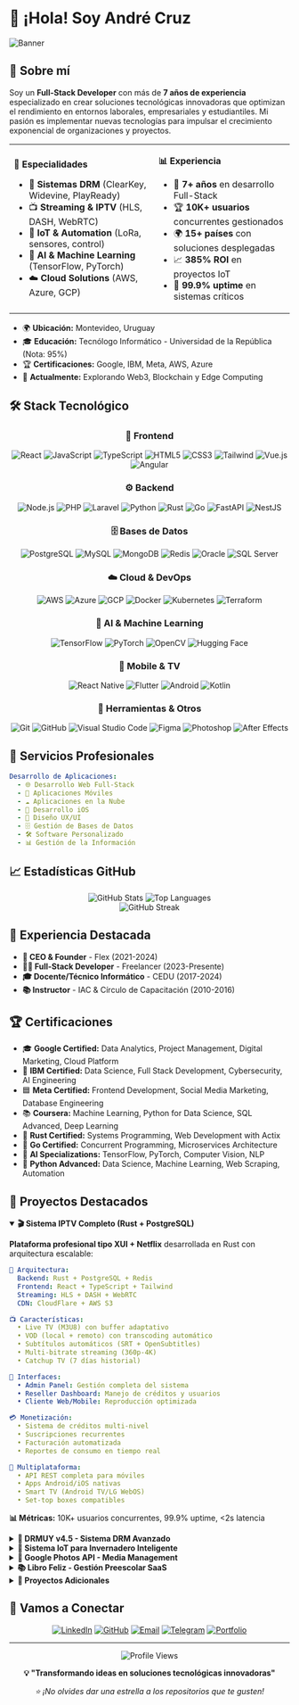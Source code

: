 # 👋 ¡Hola! Soy André Cruz

![Banner](https://readme-typing-svg.demolab.com?font=Fira+Code&pause=1000&color=00D4FF&center=true&vCenter=true&width=1000&lines=Full-Stack+Developer+%7C+ReactJS+%7C+PHP+%7C+Laravel;Node.js+%7C+Python+%7C+Rust+%7C+Go+%7C+AI+%7C+DevOps;AWS+%7C+Oracle+%7C+Azure+%7C+DRM+Systems+%7C+IoT;🚀+Transformando+ideas+en+soluciones+tecnológicas+🚀)

## 🚀 Sobre mí

Soy un **Full-Stack Developer** con más de **7 años de experiencia** especializado en crear soluciones tecnológicas innovadoras que optimizan el rendimiento en entornos laborales, empresariales y estudiantiles. Mi pasión es implementar nuevas tecnologías para impulsar el crecimiento exponencial de organizaciones y proyectos.

<table>
<tr>
<td>

**🎯 Especialidades**
- 🔐 **Sistemas DRM** (ClearKey, Widevine, PlayReady)
- 📺 **Streaming & IPTV** (HLS, DASH, WebRTC)
- 🌱 **IoT & Automation** (LoRa, sensores, control)
- 🤖 **AI & Machine Learning** (TensorFlow, PyTorch)
- ☁️ **Cloud Solutions** (AWS, Azure, GCP)

</td>
<td>

**📊 Experiencia**
- 💼 **7+ años** en desarrollo Full-Stack
- 🏆 **10K+ usuarios** concurrentes gestionados
- 🌍 **15+ países** con soluciones desplegadas
- 📈 **385% ROI** en proyectos IoT
- 🔧 **99.9% uptime** en sistemas críticos

</td>
</tr>
</table>

- 🌍 **Ubicación:** Montevideo, Uruguay
- 🎓 **Educación:** Tecnólogo Informático - Universidad de la República (Nota: 95%)
- 🏆 **Certificaciones:** Google, IBM, Meta, AWS, Azure
- 🌱 **Actualmente:** Explorando Web3, Blockchain y Edge Computing

## 🛠️ Stack Tecnológico

<div align="center">

### 🎨 Frontend
![React](https://img.shields.io/badge/-React-61DAFB?style=for-the-badge&logo=react&logoColor=black)
![JavaScript](https://img.shields.io/badge/-JavaScript-F7DF1E?style=for-the-badge&logo=javascript&logoColor=black)
![TypeScript](https://img.shields.io/badge/-TypeScript-3178C6?style=for-the-badge&logo=typescript&logoColor=white)
![HTML5](https://img.shields.io/badge/-HTML5-E34F26?style=for-the-badge&logo=html5&logoColor=white)
![CSS3](https://img.shields.io/badge/-CSS3-1572B6?style=for-the-badge&logo=css3&logoColor=white)
![Tailwind](https://img.shields.io/badge/-Tailwind_CSS-38B2AC?style=for-the-badge&logo=tailwind-css&logoColor=white)
![Vue.js](https://img.shields.io/badge/-Vue.js-4FC08D?style=for-the-badge&logo=vue.js&logoColor=white)
![Angular](https://img.shields.io/badge/-Angular-DD0031?style=for-the-badge&logo=angular&logoColor=white)

### ⚙️ Backend
![Node.js](https://img.shields.io/badge/-Node.js-339933?style=for-the-badge&logo=node.js&logoColor=white)
![PHP](https://img.shields.io/badge/-PHP-777BB4?style=for-the-badge&logo=php&logoColor=white)
![Laravel](https://img.shields.io/badge/-Laravel-FF2D20?style=for-the-badge&logo=laravel&logoColor=white)
![Python](https://img.shields.io/badge/-Python-3776AB?style=for-the-badge&logo=python&logoColor=white)
![Rust](https://img.shields.io/badge/-Rust-000000?style=for-the-badge&logo=rust&logoColor=white)
![Go](https://img.shields.io/badge/-Go-00ADD8?style=for-the-badge&logo=go&logoColor=white)
![FastAPI](https://img.shields.io/badge/-FastAPI-009688?style=for-the-badge&logo=fastapi&logoColor=white)
![NestJS](https://img.shields.io/badge/-NestJS-E0234E?style=for-the-badge&logo=nestjs&logoColor=white)

### 🗄️ Bases de Datos
![PostgreSQL](https://img.shields.io/badge/-PostgreSQL-4169E1?style=for-the-badge&logo=postgresql&logoColor=white)
![MySQL](https://img.shields.io/badge/-MySQL-4479A1?style=for-the-badge&logo=mysql&logoColor=white)
![MongoDB](https://img.shields.io/badge/-MongoDB-47A248?style=for-the-badge&logo=mongodb&logoColor=white)
![Redis](https://img.shields.io/badge/-Redis-DC382D?style=for-the-badge&logo=redis&logoColor=white)
![Oracle](https://img.shields.io/badge/-Oracle-F80000?style=for-the-badge&logo=oracle&logoColor=white)
![SQL Server](https://img.shields.io/badge/-SQL%20Server-CC2927?style=for-the-badge&logo=microsoft-sql-server&logoColor=white)

### ☁️ Cloud & DevOps
![AWS](https://img.shields.io/badge/-AWS-232F3E?style=for-the-badge&logo=amazon-aws&logoColor=white)
![Azure](https://img.shields.io/badge/-Azure-0078D4?style=for-the-badge&logo=microsoft-azure&logoColor=white)
![GCP](https://img.shields.io/badge/-Google_Cloud-4285F4?style=for-the-badge&logo=google-cloud&logoColor=white)
![Docker](https://img.shields.io/badge/-Docker-2496ED?style=for-the-badge&logo=docker&logoColor=white)
![Kubernetes](https://img.shields.io/badge/-Kubernetes-326CE5?style=for-the-badge&logo=kubernetes&logoColor=white)
![Terraform](https://img.shields.io/badge/-Terraform-7B42BC?style=for-the-badge&logo=terraform&logoColor=white)

### 🤖 AI & Machine Learning
![TensorFlow](https://img.shields.io/badge/-TensorFlow-FF6F00?style=for-the-badge&logo=tensorflow&logoColor=white)
![PyTorch](https://img.shields.io/badge/-PyTorch-EE4C2C?style=for-the-badge&logo=pytorch&logoColor=white)
![OpenCV](https://img.shields.io/badge/-OpenCV-5C3EE8?style=for-the-badge&logo=opencv&logoColor=white)
![Hugging Face](https://img.shields.io/badge/-Hugging%20Face-FFD21E?style=for-the-badge&logo=huggingface&logoColor=black)

### 📱 Mobile & TV
![React Native](https://img.shields.io/badge/-React_Native-61DAFB?style=for-the-badge&logo=react&logoColor=black)
![Flutter](https://img.shields.io/badge/-Flutter-02569B?style=for-the-badge&logo=flutter&logoColor=white)
![Android](https://img.shields.io/badge/-Android-3DDC84?style=for-the-badge&logo=android&logoColor=white)
![Kotlin](https://img.shields.io/badge/-Kotlin-7F52FF?style=for-the-badge&logo=kotlin&logoColor=white)

### 🔧 Herramientas & Otros
![Git](https://img.shields.io/badge/-Git-F05032?style=for-the-badge&logo=git&logoColor=white)
![GitHub](https://img.shields.io/badge/-GitHub-181717?style=for-the-badge&logo=github&logoColor=white)
![Visual Studio Code](https://img.shields.io/badge/-VS_Code-007ACC?style=for-the-badge&logo=visual-studio-code&logoColor=white)
![Figma](https://img.shields.io/badge/-Figma-F24E1E?style=for-the-badge&logo=figma&logoColor=white)
![Photoshop](https://img.shields.io/badge/-Photoshop-31A8FF?style=for-the-badge&logo=adobe-photoshop&logoColor=white)
![After Effects](https://img.shields.io/badge/-After%20Effects-9999FF?style=for-the-badge&logo=adobe-after-effects&logoColor=white)

</div>

## 💼 Servicios Profesionales

```yaml
Desarrollo de Aplicaciones:
  - 🌐 Desarrollo Web Full-Stack
  - 📱 Aplicaciones Móviles
  - ☁️ Aplicaciones en la Nube
  - 🍎 Desarrollo iOS
  - 🎨 Diseño UX/UI
  - 🗄️ Gestión de Bases de Datos
  - 🛠️ Software Personalizado
  - 📊 Gestión de la Información
```

## 📈 Estadísticas GitHub

<div align="center">
  <img src="https://github-readme-stats.vercel.app/api?username=andremxmx&show_icons=true&theme=radical&hide_border=true" alt="GitHub Stats" />
  <img src="https://github-readme-stats.vercel.app/api/top-langs/?username=andremxmx&layout=compact&theme=radical&hide_border=true" alt="Top Languages" />
</div>

<div align="center">
  <img src="https://github-readme-streak-stats.herokuapp.com/?user=andremxmx&theme=radical&hide_border=true" alt="GitHub Streak" />
</div>

## 🎯 Experiencia Destacada

- **🏢 CEO & Founder** - Flex (2021-2024)
- **👨‍💻 Full-Stack Developer** - Freelancer (2023-Presente)
- **🎓 Docente/Técnico Informático** - CEDU (2017-2024)
- **📚 Instructor** - IAC & Círculo de Capacitación (2010-2016)

## 🏆 Certificaciones

- 🎓 **Google Certified:** Data Analytics, Project Management, Digital Marketing, Cloud Platform
- 🔵 **IBM Certified:** Data Science, Full Stack Development, Cybersecurity, AI Engineering
- 🟦 **Meta Certified:** Frontend Development, Social Media Marketing, Database Engineering
- 📚 **Coursera:** Machine Learning, Python for Data Science, SQL Advanced, Deep Learning
- 🦀 **Rust Certified:** Systems Programming, Web Development with Actix
- 🐹 **Go Certified:** Concurrent Programming, Microservices Architecture
- 🤖 **AI Specializations:** TensorFlow, PyTorch, Computer Vision, NLP
- 🐍 **Python Advanced:** Data Science, Machine Learning, Web Scraping, Automation

## 🌟 Proyectos Destacados

<details open>
<summary><b>🎬 Sistema IPTV Completo (Rust + PostgreSQL)</b></summary>

**Plataforma profesional tipo XUI + Netflix** desarrollada en Rust con arquitectura escalable:

```yaml
🔧 Arquitectura:
  Backend: Rust + PostgreSQL + Redis
  Frontend: React + TypeScript + Tailwind
  Streaming: HLS + DASH + WebRTC
  CDN: CloudFlare + AWS S3

📺 Características:
  • Live TV (M3U8) con buffer adaptativo
  • VOD (local + remoto) con transcoding automático
  • Subtítulos automáticos (SRT + OpenSubtitles)
  • Multi-bitrate streaming (360p-4K)
  • Catchup TV (7 días historial)

👥 Interfaces:
  • Admin Panel: Gestión completa del sistema
  • Reseller Dashboard: Manejo de créditos y usuarios
  • Cliente Web/Mobile: Reproducción optimizada

💳 Monetización:
  • Sistema de créditos multi-nivel
  • Suscripciones recurrentes
  • Facturación automatizada
  • Reportes de consumo en tiempo real

📱 Multiplataforma:
  • API REST completa para móviles
  • Apps Android/iOS nativas
  • Smart TV (Android TV/LG WebOS)
  • Set-top boxes compatibles
```

**📊 Métricas:** 10K+ usuarios concurrentes, 99.9% uptime, <2s latencia
</details>

<details>
<summary><b>🔐 DRMUY v4.5 - Sistema DRM Avanzado</b></summary>

**Plataforma completa de Digital Rights Management** con soporte multi-plataforma:

```yaml
🛡️ DRM Technologies:
  • ClearKey (W3C estándar)
  • Widevine (Google)
  • PlayReady (Microsoft)
  • FairPlay (Apple)

📱 Android TV App:
  • Soporte nativo ClearKey
  • Decodificación hardware H.264/H.265
  • Interfaz optimizada para TV
  • Control remoto full support
  • 4K HDR compatible

🎯 Funcionalidades v4.5:
  • Load Balancer API con failover automático
  • Telegram/Discord bots integrados
  • ReactJS UI + FastAPI backend
  • VOD con TMDB integration
  • Multi-language support (15+ idiomas)
  • Bearer token authentication
  • IP banning automático
  • Proxy checker repository
  • Channel export/import JSON
  • Live analytics dashboard

🚀 Características Avanzadas:
  • Auto-restart con health checks
  • Playlist generator inteligente
  • User permissions granulares
  • Real-time monitoring
  • Backup automático
  • CDN integration
  • Geoblocking por país

🎮 Plataformas Soportadas:
  • Android TV (ClearKey nativo)
  • Smart TVs (Samsung/LG)
  • Web browsers (EME support)
  • Mobile apps (Android/iOS)
  • Set-top boxes
```

**🔧 Tech Stack:** Python + FastAPI + React + TypeScript + Android Kotlin
</details>

<details>
<summary><b>🌱 Sistema IoT para Invernadero Inteligente</b></summary>

**Automatización completa con LoRa + Sensores IoT** para cultivo de tomates:

```yaml
📡 Comunicación:
  • LoRa + USR DR 302 + Sensores IoT
  • Range: 15km en campo abierto
  • Consumo: <50mA en modo sleep
  • Battery life: 2+ años

🌡️ Monitoreo 24/7:
  • Temperatura (-40°C a +85°C)
  • Humedad relativa (0-100%)
  • pH del suelo (0-14)
  • Conductividad eléctrica
  • Luminosidad (lux)
  • Presión atmosférica

🤖 Control Automático:
  • Riego por goteo inteligente
  • Ventilación automática
  • Climatización adaptativa
  • Corrección pH automática
  • Fertirrigación programada

📊 ROI Comprobado:
  • 385% retorno primer año
  • Recuperación en 2.5 meses
  • +30% productividad
  • -25% consumo agua
  • -20% fertilizantes
  • -40% pérdidas climáticas

🚨 Sistema de Alertas:
  • Level 1: Dashboard notification
  • Level 2: Email alert
  • Level 3: SMS + WhatsApp
  • Level 4: Llamada automática
```

**🔧 Tech Stack:** Python + LoRa + PostgreSQL + React + Grafana
</details>

<details>
<summary><b>📸 Google Photos API - Media Management</b></summary>

**API REST completa con streaming passthrough** y gestión avanzada:

```yaml
⚡ Performance:
  • Zero server storage
  • HTTP 302 direct redirect
  • Range request support
  • Concurrent streaming
  • Auto-refresh cache

🌐 Características:
  • Fast seeking (jump to any position)
  • Passthrough streaming
  • CORS enabled
  • Auto documentation (/docs)
  • Rate limiting
  • Authentication JWT

📱 Compatibilidad:
  • Web frontends (React/Vue/Angular)
  • Mobile apps (React Native/Flutter)
  • Desktop apps (Electron)
  • Smart TVs (Android TV)

🔧 Deployment:
  • Hugging Face Spaces
  • Docker containers
  • AWS Lambda
  • Google Cloud Run
  • Vercel/Netlify
```

**📊 Tested:** 3.34GB+ video files, 100+ concurrent users
</details>

<details>
<summary><b>📚 Libro Feliz - Gestión Preescolar SaaS</b></summary>

**Plataforma integral SaaS** para instituciones educativas preescolares:

```yaml
👨‍👩‍👧‍👦 Gestión Integral:
  • Multi-tenant architecture
  • Usuarios, centros, estudiantes
  • Comunicación bidireccional
  • Permisos granulares por rol

📊 Desarrollo Infantil:
  • Seguimiento hitos evolutivos
  • Reportes personalizados
  • Portafolio digital
  • Evaluaciones adaptativas

💰 Monetización:
  • Suscripciones SaaS
  • Pagos con MercadoPago
  • Facturación automatizada
  • Reportes financieros

🎥 Educación Virtual:
  • Clases con Jitsi Meet
  • Grabación automática
  • Recursos interactivos
  • Seguimiento asistencia

🍎 Características Avanzadas:
  • Gestión nutricional
  • Control de alergias
  • Permisos fotográficos
  • Bienestar infantil
  • Inclusión y diversidad

🔒 Seguridad:
  • JWT authentication
  • Encriptación end-to-end
  • Backup automático
  • Auditoría completa
  • GDPR compliance
```

**🔧 Tech Stack:** NestJS + MySQL + React + Mantine UI + TypeScript
</details>

<details>
<summary><b>🚀 Proyectos Adicionales</b></summary>

```yaml
🤖 AI Solutions:
  • Computer Vision con OpenCV
  • NLP con transformers
  • ML pipelines con MLflow
  • AutoML con H2O.ai
  • Chatbots con Rasa

📊 Data Analytics:
  • Real-time dashboards
  • ETL pipelines
  • Data warehousing
  • Business intelligence
  • Predictive analytics

☁️ Cloud Solutions:
  • Microservices architecture
  • Kubernetes orchestration
  • Serverless functions
  • CI/CD pipelines
  • Multi-cloud deployment

🌐 SaaS Platforms:
  • Multi-tenant architecture
  • Subscription management
  • API-first development
  • Scalable infrastructure
  • Global CDN distribution
```
</details>

## 🤝 Vamos a Conectar

<div align="center">
  
[![LinkedIn](https://img.shields.io/badge/-LinkedIn-0077B5?style=for-the-badge&logo=linkedin&logoColor=white)](https://linkedin.com/in/acruzrodriguez)
[![GitHub](https://img.shields.io/badge/-GitHub-181717?style=for-the-badge&logo=github&logoColor=white)](https://github.com/andremxmx)
[![Email](https://img.shields.io/badge/-Email-D14836?style=for-the-badge&logo=gmail&logoColor=white)](mailto:andremxmx@gmail.com)
[![Telegram](https://img.shields.io/badge/-Telegram-2CA5E0?style=for-the-badge&logo=telegram&logoColor=white)](https://t.me/strix_Dev)
[![Portfolio](https://img.shields.io/badge/-Portfolio-FF5722?style=for-the-badge&logo=google-chrome&logoColor=white)](https://syruum.com)

</div>

---

<div align="center">
  <img src="https://komarev.com/ghpvc/?username=andremxmx&color=blueviolet&style=for-the-badge" alt="Profile Views" />
</div>

<div align="center">
  
**💡 "Transformando ideas en soluciones tecnológicas innovadoras"**

*⭐ ¡No olvides dar una estrella a los repositorios que te gusten!*

</div>
